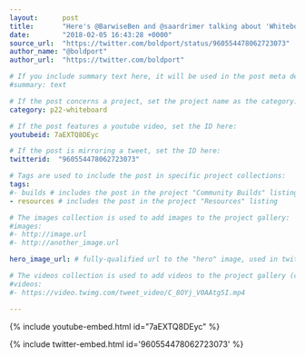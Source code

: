 ```yaml
---
layout:      post
title:       "Here's @BarwiseBen and @saardrimer talking about 'Whiteboard', the next #BoldportClub project"
date:        "2018-02-05 16:43:28 +0000"
source_url:  "https://twitter.com/boldport/status/960554478062723073"
author_name: "@boldport"
author_url:  "https://twitter.com/boldport"

# If you include summary text here, it will be used in the post meta description instead of an excerpt from the post body
#summary: text

# If the post concerns a project, set the project name as the category:
category: p22-whiteboard

# If the post features a youtube video, set the ID here:
youtubeid: 7aEXTQ8DEyc

# If the post is mirroring a tweet, set the ID here:
twitterid:  "960554478062723073"

# Tags are used to include the post in specific project collections:
tags:
#- builds # includes the post in the project "Community Builds" listing
- resources # includes the post in the project "Resources" listing

# The images collection is used to add images to the project gallery:
#images:
#- http://image.url
#- http://another_image.url

hero_image_url: # fully-qualified url to the "hero" image, used in twitter cards for example

# The videos collection is used to add videos to the project gallery (currently only mp4):
#videos:
#- https://video.twimg.com/tweet_video/C_8OYj_V0AAtg5I.mp4

---
```


{% include youtube-embed.html id="7aEXTQ8DEyc" %}

{% include twitter-embed.html id='960554478062723073' %}


